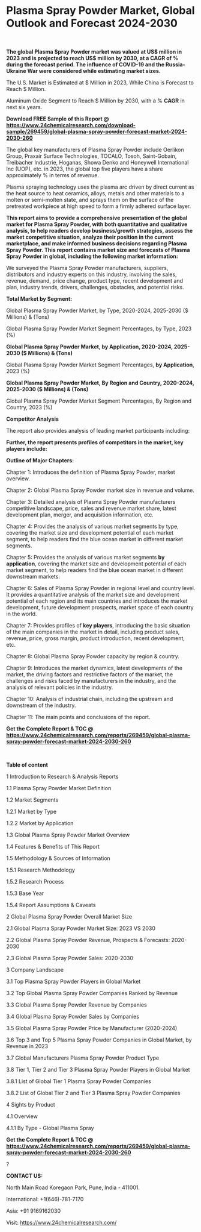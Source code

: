<h1>Plasma Spray Powder Market, Global Outlook and Forecast 2024-2030</h1><br/><p><strong>The global Plasma Spray Powder market was valued at US$ million in 2023 and is projected to reach US$ million by 2030, at a <strong>CAGR</strong> of % during the forecast period. The influence of COVID-19 and the Russia-Ukraine War were considered while estimating market sizes.</strong></p>
 
 
 
 <p>The U.S. Market is Estimated at $ Million in 2023, While China is Forecast to Reach $ Million.</p>
 
 
 
 <p>Aluminum Oxide Segment to Reach $ Million by 2030, with a % <strong>CAGR</strong> in next six years.</p>
 
 
 
 <div><b>Download FREE Sample of this Report @ <a href="https://www.24chemicalresearch.com/download-sample/269459/global-plasma-spray-powder-forecast-market-2024-2030-260">https://www.24chemicalresearch.com/download-sample/269459/global-plasma-spray-powder-forecast-market-2024-2030-260</a></b></div>
 
 
 
 <p>The global key manufacturers of Plasma Spray Powder include Oerlikon Group, Praxair Surface Technologies, TOCALO, Tosoh, Saint-Gobain, Treibacher Industrie, Hoganas, Showa Denko and Honeywell International Inc (UOP), etc. in 2023, the global top five players have a share approximately % in terms of revenue.</p>
 
 
 
 <p>Plasma spraying technology uses the plasma arc driven by direct current as the heat source to heat ceramics, alloys, metals and other materials to a molten or semi-molten state, and sprays them on the surface of the pretreated workpiece at high speed to form a firmly adhered surface layer.</p>
 
 
 
 <p><strong>This report aims to provide a comprehensive presentation of the global market for Plasma Spray Powder, with both quantitative and qualitative analysis, to help readers develop business/growth strategies, assess the market competitive situation, analyze their position in the current marketplace, and make informed business decisions regarding Plasma Spray Powder. This report contains market size and forecasts of Plasma Spray Powder in global, including the following market information:</strong></p>
 
 
 
 <p>We surveyed the Plasma Spray Powder manufacturers, suppliers, distributors and industry experts on this industry, involving the sales, revenue, demand, price change, product type, recent development and plan, industry trends, drivers, challenges, obstacles, and potential risks.</p>
 
 
 
 <p><strong>Total Market by Segment:</strong></p>
 
 
 
 <p>Global Plasma Spray Powder Market, by Type, 2020-2024, 2025-2030 ($ Millions) & (Tons)</p>
 
 
 
 <p>Global Plasma Spray Powder Market Segment Percentages, by Type, 2023 (%)</p>
 
 
 
 <p><strong>Global Plasma Spray Powder Market, <strong>by Application</strong>, 2020-2024, 2025-2030 ($ Millions) & (Tons)</strong></p>
 
 
 
 <p>Global Plasma Spray Powder Market Segment Percentages, <strong>by Application</strong>, 2023 (%)</p>
 
 
 
 <p><strong>Global Plasma Spray Powder Market, By Region and Country, 2020-2024, 2025-2030 ($ Millions) & (Tons)</strong></p>
 
 
 
 <p>Global Plasma Spray Powder Market Segment Percentages, By Region and Country, 2023 (%)</p>
 
 
 
 <p><strong>Competitor Analysis</strong></p>
 
 
 
 <p>The report also provides analysis of leading market participants including:</p>
 
 
 
 <p><strong>Further, the report presents profiles of competitors in the market, <strong>key players</strong> include:</strong></p>
 
 
 
 <p><strong>Outline of Major Chapters:</strong></p>
 
 
 
 <p>Chapter 1: Introduces the definition of Plasma Spray Powder, market overview.</p>
 
 
 
 <p>Chapter 2: Global Plasma Spray Powder market size in revenue and volume.</p>
 
 
 
 <p>Chapter 3: Detailed analysis of Plasma Spray Powder manufacturers competitive landscape, price, sales and revenue market share, latest development plan, merger, and acquisition information, etc.</p>
 
 
 
 <p>Chapter 4: Provides the analysis of various market segments by type, covering the market size and development potential of each market segment, to help readers find the blue ocean market in different market segments.</p>
 
 
 
 <p>Chapter 5: Provides the analysis of various market segments <strong>by application</strong>, covering the market size and development potential of each market segment, to help readers find the blue ocean market in different downstream markets.</p>
 
 
 
 <p>Chapter 6: Sales of Plasma Spray Powder in regional level and country level. It provides a quantitative analysis of the market size and development potential of each region and its main countries and introduces the market development, future development prospects, market space of each country in the world.</p>
 
 
 
 <p>Chapter 7: Provides profiles of <strong>key players</strong>, introducing the basic situation of the main companies in the market in detail, including product sales, revenue, price, gross margin, product introduction, recent development, etc.</p>
 
 
 
 <p>Chapter 8: Global Plasma Spray Powder capacity by region & country.</p>
 
 
 
 <p>Chapter 9: Introduces the market dynamics, latest developments of the market, the driving factors and restrictive factors of the market, the challenges and risks faced by manufacturers in the industry, and the analysis of relevant policies in the industry.</p>
 
 
 
 <p>Chapter 10: Analysis of industrial chain, including the upstream and downstream of the industry.</p>
 
 
 
 <p>Chapter 11: The main points and conclusions of the report.</p>
 
 
 
 <div><b>Get the Complete Report & TOC @ <a href="https://www.24chemicalresearch.com/reports/269459/global-plasma-spray-powder-forecast-market-2024-2030-260">https://www.24chemicalresearch.com/reports/269459/global-plasma-spray-powder-forecast-market-2024-2030-260</a></b></div>
 
 
 
 <p><br />
 
 <b>Table of content</b></p>
 
 
 
 <p>1 Introduction to Research & Analysis Reports<br />
 
 1.1 Plasma Spray Powder Market Definition<br />
 
 1.2 Market Segments<br />
 
 1.2.1 Market by Type<br />
 
 1.2.2 Market by Application<br />
 
 1.3 Global Plasma Spray Powder Market Overview<br />
 
 1.4 Features & Benefits of This Report<br />
 
 1.5 Methodology & Sources of Information<br />
 
 1.5.1 Research Methodology<br />
 
 1.5.2 Research Process<br />
 
 1.5.3 Base Year<br />
 
 1.5.4 Report Assumptions & Caveats<br />
 
 2 Global Plasma Spray Powder Overall Market Size<br />
 
 2.1 Global Plasma Spray Powder Market Size: 2023 VS 2030<br />
 
 2.2 Global Plasma Spray Powder Revenue, Prospects & Forecasts: 2020-2030<br />
 
 2.3 Global Plasma Spray Powder Sales: 2020-2030<br />
 
 3 Company Landscape<br />
 
 3.1 Top Plasma Spray Powder Players in Global Market<br />
 
 3.2 Top Global Plasma Spray Powder Companies Ranked by Revenue<br />
 
 3.3 Global Plasma Spray Powder Revenue by Companies<br />
 
 3.4 Global Plasma Spray Powder Sales by Companies<br />
 
 3.5 Global Plasma Spray Powder Price by Manufacturer (2020-2024)<br />
 
 3.6 Top 3 and Top 5 Plasma Spray Powder Companies in Global Market, by Revenue in 2023<br />
 
 3.7 Global Manufacturers Plasma Spray Powder Product Type<br />
 
 3.8 Tier 1, Tier 2 and Tier 3 Plasma Spray Powder Players in Global Market<br />
 
 3.8.1 List of Global Tier 1 Plasma Spray Powder Companies<br />
 
 3.8.2 List of Global Tier 2 and Tier 3 Plasma Spray Powder Companies<br />
 
 4 Sights by Product<br />
 
 4.1 Overview<br />
 
 4.1.1 By Type - Global Plasma Spray</p>
 
 
 
 <div><b>Get the Complete Report & TOC @ <a href="https://www.24chemicalresearch.com/reports/269459/global-plasma-spray-powder-forecast-market-2024-2030-260">https://www.24chemicalresearch.com/reports/269459/global-plasma-spray-powder-forecast-market-2024-2030-260</a></b></div>
 
 
 
 <p>? </p>
 
 
 
 <p><b>CONTACT US:</b><br />
 
 North Main Road Koregaon Park, Pune, India - 411001.<br />
 
 International: +1(646)-781-7170<br />
 
 Asia: +91 9169162030<br />
 
 Visit: <a href="https://www.24chemicalresearch.com/">https://www.24chemicalresearch.com/</a></p>